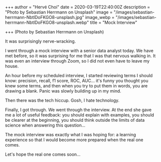 +++
author = "Hervé Choi"
date = 2020-03-19T22:40:00Z
description = "Photo by Sebastian Herrmann on Unsplash"
image = "/images/sebastian-herrmann-NbtIDoFKGO8-unsplash.jpg"
image_webp = "/images/sebastian-herrmann-NbtIDoFKGO8-unsplash.webp"
title = "Mock Interview"

+++
(Photo by Sebastian Herrmann on Unsplash)

It was surprisingly nerve-wracking.

I went through a mock interview with a senior data analyst today. We have met before, so it was surprising for me that I was that nervous walking in. It was even an interview through Zoom, so I did not even have to leave my house.

An hour before my scheduled interview, I started reviewing terms I should know: precision, recall, f1 score, ROC, AUC... it's funny you thought you knew some terms, and then when you try to put them in words, you are drawing a blank. Panic was slowly building up in my mind.

Then there was the tech hiccup. Gosh, I hate technology.

Finally, I got through. We went through the interview. At the end she gave me a lot of useful feedback: you should explain with examples, you should be clearer at the beginning, you should think outside the limits of data science when answering this question...

The mock interview was exactly what I was hoping for: a learning experience so that I would become more prepared when the real one comes.

Let's hope the real one comes soon...